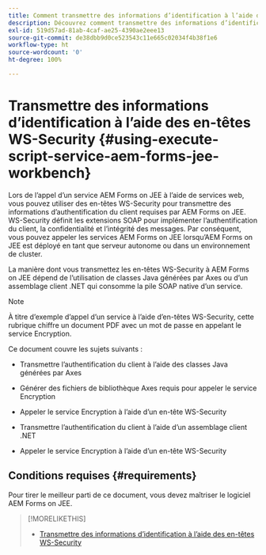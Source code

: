 ```yaml
---
title: Comment transmettre des informations d’identification à l’aide des en-têtes WS-security ?
description: Découvrez comment transmettre des informations d’identification à l’aide des en-têtes WS-security.
exl-id: 519d57ad-81ab-4caf-ae25-4390ae2eee13
source-git-commit: de38dbb9d0ce523543c11e665c02034f4b38f1e6
workflow-type: ht
source-wordcount: '0'
ht-degree: 100%

---
```


# Transmettre des informations d’identification à l’aide des en-têtes WS-Security {#using-execute-script-service-aem-forms-jee-workbench}

Lors de l’appel d’un service AEM Forms on JEE à l’aide de services web, vous pouvez utiliser des en-têtes WS-Security pour transmettre des informations d’authentification du client requises par AEM Forms on JEE. WS-Security définit les extensions SOAP pour implémenter l’authentification du client, la confidentialité et l’intégrité des messages. Par conséquent, vous pouvez appeler les services AEM Forms on JEE lorsqu’AEM Forms on JEE est déployé en tant que serveur autonome ou dans un environnement de cluster.

La manière dont vous transmettez les en-têtes WS-Security à AEM Forms on JEE dépend de l’utilisation de classes Java générées par Axes ou d’un assemblage client .NET qui consomme la pile SOAP native d’un service.

>[!NOTE]
>
>À titre d’exemple d’appel d’un service à l’aide d’en-têtes WS-Security, cette rubrique chiffre un document PDF avec un mot de passe en appelant le service Encryption.

Ce document couvre les sujets suivants :

* Transmettre l’authentification du client à l’aide des classes Java générées par Axes

* Générer des fichiers de bibliothèque Axes requis pour appeler le service Encryption

* Appeler le service Encryption à l’aide d’un en-tête WS-Security

* Transmettre l’authentification du client à l’aide d’un assemblage client .NET

* Appeler le service Encryption à l’aide d’un en-tête WS-Security


## Conditions requises {#requirements}

Pour tirer le meilleur parti de ce document, vous devez maîtriser le logiciel AEM Forms on JEE.

>[!MORELIKETHIS]
>
>* [Transmettre des informations d’identification à l’aide des en-têtes WS-Security](assets/passing-credentials-using-ws-security-headers.pdf)


